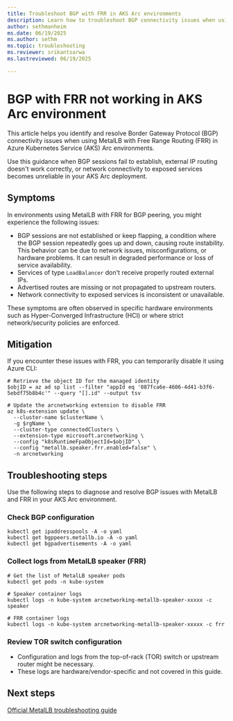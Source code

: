```yaml
---
title: Troubleshoot BGP with FRR in AKS Arc environments
description: Learn how to troubleshoot BGP connectivity issues when using MetalLB with FRR in AKS Arc deployments.
author: sethmanheim
ms.date: 06/19/2025
ms.author: sethm
ms.topic: troubleshooting
ms.reviewer: srikantsarwa
ms.lastreviewed: 06/19/2025

---
```


# BGP with FRR not working in AKS Arc environment

This article helps you identify and resolve Border Gateway Protocol (BGP) connectivity issues when using MetalLB with Free Range Routing (FRR) in Azure Kubernetes Service (AKS) Arc environments.

Use this guidance when BGP sessions fail to establish, external IP routing doesn't work correctly, or network connectivity to exposed services becomes unreliable in your AKS Arc deployment.

## Symptoms

In environments using MetalLB with FRR for BGP peering, you might experience the following issues:

- BGP sessions are not established or keep flapping, a condition where the BGP session repeatedly goes up and down, causing route instability. This behavior can be due to network issues, misconfigurations, or hardware problems. It can result in degraded performance or loss of service availability.
- Services of type `LoadBalancer` don't receive properly routed external IPs.
- Advertised routes are missing or not propagated to upstream routers.
- Network connectivity to exposed services is inconsistent or unavailable.

These symptoms are often observed in specific hardware environments such as Hyper-Converged Infrastructure (HCI) or where strict network/security policies are enforced.

## Mitigation

If you encounter these issues with FRR, you can temporarily disable it using Azure CLI:

```azurecli
# Retrieve the object ID for the managed identity
$objID = az ad sp list --filter "appId eq '087fca6e-4606-4d41-b3f6-5ebdf75b8b4c'" --query "[].id" --output tsv

# Update the arcnetworking extension to disable FRR
az k8s-extension update \
  --cluster-name $clusterName \
  -g $rgName \
  --cluster-type connectedClusters \
  --extension-type microsoft.arcnetworking \
  --config "k8sRuntimeFpaObjectId=$objID" \
  --config "metallb.speaker.frr.enabled=false" \
  -n arcnetworking
```

## Troubleshooting steps

Use the following steps to diagnose and resolve BGP issues with MetalLB and FRR in your AKS Arc environment.

### Check BGP configuration

```azurecli
kubectl get ipaddresspools -A -o yaml
kubectl get bgppeers.metallb.io -A -o yaml
kubectl get bgpadvertisements -A -o yaml
```

### Collect logs from MetalLB speaker (FRR)

```azurecli
# Get the list of MetalLB speaker pods
kubectl get pods -n kube-system

# Speaker container logs
kubectl logs -n kube-system arcnetworking-metallb-speaker-xxxxx -c speaker

# FRR container logs
kubectl logs -n kube-system arcnetworking-metallb-speaker-xxxxx -c frr
```

### Review TOR switch configuration

- Configuration and logs from the top-of-rack (TOR) switch or upstream router might be necessary.
- These logs are hardware/vendor-specific and not covered in this guide.

## Next steps

[Official MetalLB troubleshooting guide](https://metallb.universe.tf/troubleshooting/#with-frr)

